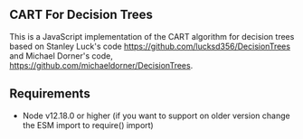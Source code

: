 ## CART For Decision Trees
This is a JavaScript implementation of the CART algorithm for decision trees based on Stanley Luck's code 
https://github.com/lucksd356/DecisionTrees and Michael 
Dorner's 
code, 
https://github.com/michaeldorner/DecisionTrees.

## Requirements

- Node v12.18.0 or higher (if you want to support on older version change the ESM import to require() import)
